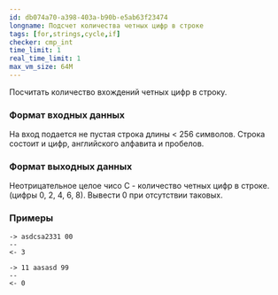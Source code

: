 ```yaml
---
id: db074a70-a398-403a-b90b-e5ab63f23474
longname: Подсчет количества четных цифр в строке
tags: [for,strings,cycle,if]
checker: cmp_int
time_limit: 1
real_time_limit: 1
max_vm_size: 64M
---
```



Посчитать количество вхождений четных цифр в строку.

### Формат входных данных

На вход подается не пустая строка длины < 256 символов. Строка состоит и цифр, английского алфавита и пробелов.

### Формат выходных данных

Неотрицательное целое чисо C - количество четных цифр в строке. (цифры 0, 2, 4, 6, 8). Вывести 0 при отсутствии таковых.

### Примеры

```
-> asdcsa2331 00
--
<- 3
```

```
-> 11 aasasd 99
--
<- 0
```

